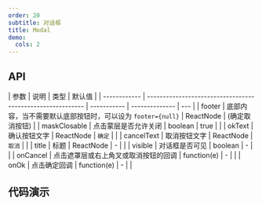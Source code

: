 ```yaml
---
order: 20
subtitle: 对话框
title: Modal
demo:
  cols: 2
---
```


## API

| 参数         | 说明                                                       | 类型        | 默认值         |
| ------------ | ---------------------------------------------------------- | ----------- | -------------- | --- |
| footer       | 底部内容，当不需要默认底部按钮时，可以设为 `footer={null}` | ReactNode   | (确定取消按钮) |
| maskClosable | 点击蒙层是否允许关闭                                       | boolean     | true           |     |
| okText       | 确认按钮文字                                               | ReactNode   | `确定`         |     |
| cancelText   | 取消按钮文字                                               | ReactNode   | `取消`         |     |
| title        | 标题                                                       | ReactNode   | -              |     |
| visible      | 对话框是否可见                                             | boolean     | -              |     |
| onCancel     | 点击遮罩层或右上角叉或取消按钮的回调                       | function(e) | -              |     |
| onOk         | 点击确定回调                                               | function(e) | -              |     |

## 代码演示

<!-- prettier-ignore -->
<code src="../../demo/dialog/basic"></code>
<code src="../../demo/dialog/customfooter"></code>
<code src="../../demo/dialog/confirm"></code>
<code src="../../demo/dialog/alert"></code>
<code src="../../demo/dialog/text"></code>
<code src="../../demo/dialog/mask"></code>
